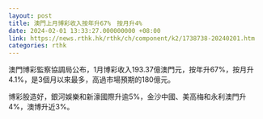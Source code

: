 ```yaml
---
layout: post
title: 澳門上月博彩收入按年升67%　按月升4%
date: 2024-02-01 13:33:27.000000000 +08:00
link: https://news.rthk.hk/rthk/ch/component/k2/1738738-20240201.htm
categories: rthk
---
```


澳門博彩監察協調局公布，1月博彩收入193.37億澳門元，按年升67%，按月升4.1%，是3個月以來最多，高過市場預期的180億元。

博彩股造好，銀河娛樂和新濠國際升逾5%，金沙中國、美高梅和永利澳門升4%，澳博升近3%。
